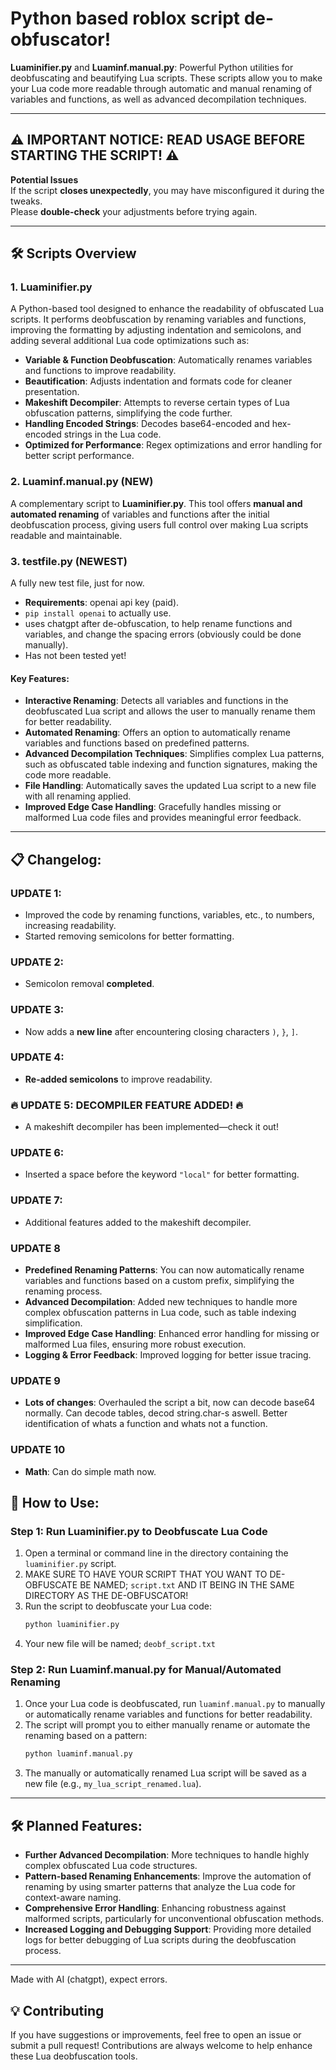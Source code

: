 # Python based roblox script de-obfuscator!

**Luaminifier.py** and **Luaminf.manual.py**: Powerful Python utilities for deobfuscating and beautifying Lua scripts. These scripts allow you to make your Lua code more readable through automatic and manual renaming of variables and functions, as well as advanced decompilation techniques.

---

## ⚠️ IMPORTANT NOTICE: READ USAGE BEFORE STARTING THE SCRIPT! ⚠️
  

**Potential Issues**  
If the script **closes unexpectedly**, you may have misconfigured it during the tweaks.  
Please **double-check** your adjustments before trying again.

---

## 🛠️ **Scripts Overview**

### 1. **Luaminifier.py**
A Python-based tool designed to enhance the readability of obfuscated Lua scripts. It performs deobfuscation by renaming variables and functions, improving the formatting by adjusting indentation and semicolons, and adding several additional Lua code optimizations such as:

- **Variable & Function Deobfuscation**: Automatically renames variables and functions to improve readability.
- **Beautification**: Adjusts indentation and formats code for cleaner presentation.
- **Makeshift Decompiler**: Attempts to reverse certain types of Lua obfuscation patterns, simplifying the code further.
- **Handling Encoded Strings**: Decodes base64-encoded and hex-encoded strings in the Lua code.
- **Optimized for Performance**: Regex optimizations and error handling for better script performance.

### 2. **Luaminf.manual.py** (NEW)
A complementary script to **Luaminifier.py**. This tool offers **manual and automated renaming** of variables and functions after the initial deobfuscation process, giving users full control over making Lua scripts readable and maintainable.


### 3. **testfile.py** (NEWEST)
A fully new test file, just for now. 
- **Requirements**: openai api key (paid).
- `pip install openai` to actually use.
- uses chatgpt after de-obfuscation, to help rename functions and variables, and change the spacing errors (obviously could be done manually).
- Has not been tested yet!

  
#### Key Features:
- **Interactive Renaming**: Detects all variables and functions in the deobfuscated Lua script and allows the user to manually rename them for better readability.
- **Automated Renaming**: Offers an option to automatically rename variables and functions based on predefined patterns.
- **Advanced Decompilation Techniques**: Simplifies complex Lua patterns, such as obfuscated table indexing and function signatures, making the code more readable.
- **File Handling**: Automatically saves the updated Lua script to a new file with all renaming applied.
- **Improved Edge Case Handling**: Gracefully handles missing or malformed Lua code files and provides meaningful error feedback.

---

## 📋 **Changelog**:

### **UPDATE 1**:  
- Improved the code by renaming functions, variables, etc., to numbers, increasing readability.  
- Started removing semicolons for better formatting.  

### **UPDATE 2**:  
- Semicolon removal **completed**.  

### **UPDATE 3**:  
- Now adds a **new line** after encountering closing characters `)`, `}`, `]`.

### **UPDATE 4**:  
- **Re-added semicolons** to improve readability.

### 🔥 **UPDATE 5: DECOMPILER FEATURE ADDED!** 🔥  
- A makeshift decompiler has been implemented—check it out!

### **UPDATE 6**:  
- Inserted a space before the keyword `"local"` for better formatting.

### **UPDATE 7**:  
- Additional features added to the makeshift decompiler.

###  **UPDATE 8**   
- **Predefined Renaming Patterns**: You can now automatically rename variables and functions based on a custom prefix, simplifying the renaming process.
- **Advanced Decompilation**: Added new techniques to handle more complex obfuscation patterns in Lua code, such as table indexing simplification.
- **Improved Edge Case Handling**: Enhanced error handling for missing or malformed Lua files, ensuring more robust execution.
- **Logging & Error Feedback**: Improved logging for better issue tracing.

### **UPDATE 9**
- **Lots of changes**: Overhauled the script a bit, now can decode base64 normally. Can decode tables, decod string.char-s aswell. Better identification of whats a function and whats not a function.

### **UPDATE 10**
- **Math**: Can do simple math now.
  
## 🚀 **How to Use**:

### Step 1: Run **Luaminifier.py** to Deobfuscate Lua Code
1. Open a terminal or command line in the directory containing the `luaminifier.py` script.
2. MAKE SURE TO HAVE YOUR SCRIPT THAT YOU WANT TO DE-OBFUSCATE BE NAMED; `script.txt` AND IT BEING IN THE SAME DIRECTORY AS THE DE-OBFUSCATOR!
3. Run the script to deobfuscate your Lua code:
    ```bash
    python luaminifier.py
    ```
4. Your new file will be named; `deobf_script.txt`
### Step 2: Run **Luaminf.manual.py** for Manual/Automated Renaming
1. Once your Lua code is deobfuscated, run `luaminf.manual.py` to manually or automatically rename variables and functions for better readability.
2. The script will prompt you to either manually rename or automate the renaming based on a pattern:
    ```bash
    python luaminf.manual.py
    ```
3. The manually or automatically renamed Lua script will be saved as a new file (e.g., `my_lua_script_renamed.lua`).

---

## 🛠️ **Planned Features**:
- **Further Advanced Decompilation**: More techniques to handle highly complex obfuscated Lua code structures.
- **Pattern-based Renaming Enhancements**: Improve the automation of renaming by using smarter patterns that analyze the Lua code for context-aware naming.
- **Comprehensive Error Handling**: Enhancing robustness against malformed scripts, particularly for unconventional obfuscation methods.
- **Increased Logging and Debugging Support**: Providing more detailed logs for better debugging of Lua scripts during the deobfuscation process.

---

Made with AI (chatgpt), expect errors.

## 💡 **Contributing**
If you have suggestions or improvements, feel free to open an issue or submit a pull request! Contributions are always welcome to help enhance these Lua deobfuscation tools.
